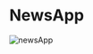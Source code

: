 # NewsApp
![newsApp](https://user-images.githubusercontent.com/112322890/199017338-4ed1f224-3256-4716-8254-fd7560ddfe35.png)
